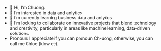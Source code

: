 - 👋 Hi, I’m Chuong. 
- 👀 I’m interested in data and anlytics
- 🌱 I’m currently learning business data and anlytics
- 💞️ I’m looking to collaborate on innovative projects that blend technology and creativity, particularly in areas like machine learning, data-driven solutions.
- Pronoun: I appreciate if you can pronoun Ch-uong, otherwise, you can call me Chloe (klow ee).


<!---
jenapham/jenapham is a ✨ special ✨ repository because its `README.md` (this file) appears on your GitHub profile.
You can click the Preview link to take a look at your changes.
--->
